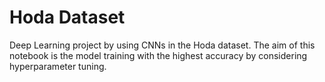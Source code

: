 # Hoda Dataset
Deep Learning project by using CNNs in the Hoda dataset. The aim of this notebook is the model training with the highest accuracy by considering hyperparameter tuning.